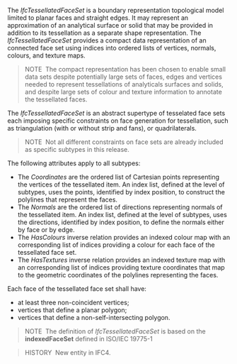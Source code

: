 ﻿The _IfcTessellatedFaceSet_ is a boundary representation topological model limited to planar faces and straight edges. It may represent an approximation of an analytical surface or solid that may be provided in addition to its tessellation as a separate shape representation. The _IfcTessellatedFaceSet_ provides a compact data representation of an connected face set using indices into ordered lists of vertices, normals, colours, and texture maps.

> NOTE&nbsp; The compact representation has been chosen to enable small data sets despite potentially large sets of faces, edges and vertices needed to represent tessellations of analyticals surfaces and solids, and despite large sets of colour and texture information to annotate the tessellated faces.

The _IfcTessellatedFaceSet_ is an abstract supertype of tesselated face sets each imposing specific constraints on face generation for tessellation, such as triangulation (with or without strip and fans), or quadrilaterals.

> NOTE&nbsp; Not all different constraints on face sets are already included as specific subtypes in this release.

The following attributes apply to all subtypes:

* The _Coordinates_ are the ordered list of Cartesian points representing the vertices of the tessellated item. An index list, defined at the level of subtypes, uses the points, identified by index position, to construct the polylines that represent the faces. 
* The _Normals_ are the ordered list of directions representing normals of the tessellated item. An index list, defined at the level of subtypes, uses the directions, identified by index position, to define the normals either by face or by edge. 
* The _HasColours_ inverse relation provides an indexed colour map with an corresponding list of indices providing a colour for each face of the tessellated face set. 
* The _HasTextures_ inverse relation provides an indexed texture map with an corresponding list of indices providing texture coordinates that map to the geometric coordinates of the polylines representing the faces. 

Each face of the tessellated face set shall have:

* at least three non-coincident vertices; 
* vertices that define a planar polygon; 
* vertices that define a non-self-intersecting polygon. 

> NOTE&nbsp; The definition of _IfcTessellatedFaceSet_ is based on the **indexedFaceSet** defined in ISO/IEC 19775-1

> HISTORY&nbsp; New entity in IFC4.
